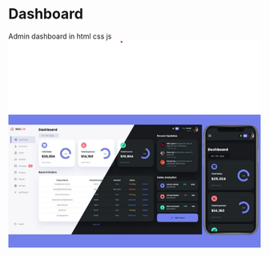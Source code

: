 # Dashboard
Admin dashboard in html css js 
![Admin Dashboard](https://raw.githubusercontent.com/Haseeb1717/Dashboard/main/dashboard.png)
